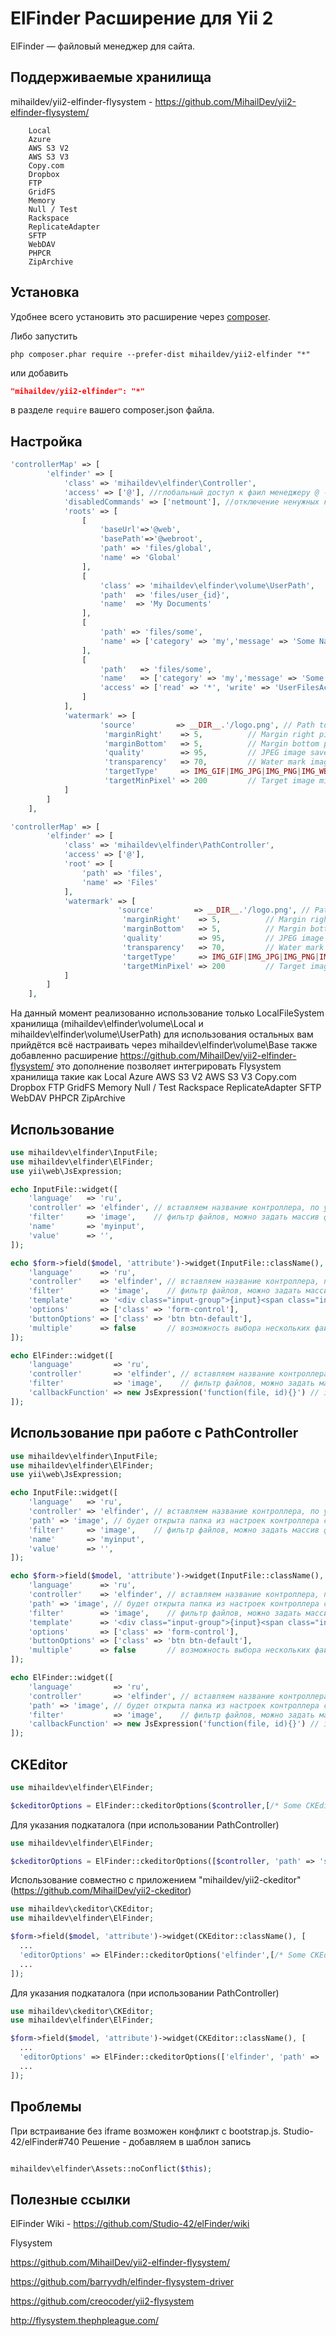 ElFinder Расширение для Yii 2
===========================

ElFinder — файловый менеджер для сайта.

## Поддерживаемые хранилища

mihaildev/yii2-elfinder-flysystem - https://github.com/MihailDev/yii2-elfinder-flysystem/

```
    Local
    Azure
    AWS S3 V2
    AWS S3 V3
    Copy.com
    Dropbox
    FTP
    GridFS
    Memory
    Null / Test
    Rackspace
    ReplicateAdapter
    SFTP
    WebDAV
    PHPCR
    ZipArchive
```


## Установка

Удобнее всего установить это расширение через [composer](http://getcomposer.org/download/).

Либо запустить

```
php composer.phar require --prefer-dist mihaildev/yii2-elfinder "*"
```

или добавить

```json
"mihaildev/yii2-elfinder": "*"
```

в разделе `require` вашего composer.json файла.

## Настройка

```php
'controllerMap' => [
        'elfinder' => [
            'class' => 'mihaildev\elfinder\Controller',
            'access' => ['@'], //глобальный доступ к фаил менеджеру @ - для авторизорованных , ? - для гостей , чтоб открыть всем ['@', '?']
            'disabledCommands' => ['netmount'], //отключение ненужных команд https://github.com/Studio-42/elFinder/wiki/Client-configuration-options#commands
            'roots' => [
                [
                    'baseUrl'=>'@web',
                    'basePath'=>'@webroot',
                    'path' => 'files/global',
                    'name' => 'Global'
                ],
                [
                    'class' => 'mihaildev\elfinder\volume\UserPath',
                    'path'  => 'files/user_{id}',
                    'name'  => 'My Documents'
                ],
                [
                    'path' => 'files/some',
                    'name' => ['category' => 'my','message' => 'Some Name'] //перевод Yii::t($category, $message)
                ],
                [
                    'path'   => 'files/some',
                    'name'   => ['category' => 'my','message' => 'Some Name'], // Yii::t($category, $message)
                    'access' => ['read' => '*', 'write' => 'UserFilesAccess'] // * - для всех, иначе проверка доступа в даааном примере все могут видет а редактировать могут пользователи только с правами UserFilesAccess
                ]
            ],
            'watermark' => [
            		'source'         => __DIR__.'/logo.png', // Path to Water mark image
                     'marginRight'    => 5,          // Margin right pixel
                     'marginBottom'   => 5,          // Margin bottom pixel
                     'quality'        => 95,         // JPEG image save quality
                     'transparency'   => 70,         // Water mark image transparency ( other than PNG )
                     'targetType'     => IMG_GIF|IMG_JPG|IMG_PNG|IMG_WBMP, // Target image formats ( bit-field )
                     'targetMinPixel' => 200         // Target image minimum pixel size
            ]
        ]
    ],
```

```php
'controllerMap' => [
        'elfinder' => [
			'class' => 'mihaildev\elfinder\PathController',
			'access' => ['@'],
			'root' => [
				'path' => 'files',
				'name' => 'Files'
			],
			'watermark' => [
						'source'         => __DIR__.'/logo.png', // Path to Water mark image
						 'marginRight'    => 5,          // Margin right pixel
						 'marginBottom'   => 5,          // Margin bottom pixel
						 'quality'        => 95,         // JPEG image save quality
						 'transparency'   => 70,         // Water mark image transparency ( other than PNG )
						 'targetType'     => IMG_GIF|IMG_JPG|IMG_PNG|IMG_WBMP, // Target image formats ( bit-field )
						 'targetMinPixel' => 200         // Target image minimum pixel size
			]
		]
    ],
```

На данный момент реализованно использование только LocalFileSystem хранилища (mihaildev\elfinder\volume\Local и mihaildev\elfinder\volume\UserPath)
для использования остальных вам прийдётся всё настраивать через mihaildev\elfinder\volume\Base
также добавленно расширение  https://github.com/MihailDev/yii2-elfinder-flysystem/ это дополнение позволяет интегрировать Flysystem хранилища такие как
    Local
    Azure
    AWS S3 V2
    AWS S3 V3
    Copy.com
    Dropbox
    FTP
    GridFS
    Memory
    Null / Test
    Rackspace
    ReplicateAdapter
    SFTP
    WebDAV
    PHPCR
    ZipArchive

## Использование

```php
use mihaildev\elfinder\InputFile;
use mihaildev\elfinder\ElFinder;
use yii\web\JsExpression;

echo InputFile::widget([
    'language'   => 'ru',
    'controller' => 'elfinder', // вставляем название контроллера, по умолчанию равен elfinder
    'filter'     => 'image',    // фильтр файлов, можно задать массив фильтров https://github.com/Studio-42/elFinder/wiki/Client-configuration-options#wiki-onlyMimes
    'name'       => 'myinput',
    'value'      => '',
]);

echo $form->field($model, 'attribute')->widget(InputFile::className(), [
    'language'      => 'ru',
    'controller'    => 'elfinder', // вставляем название контроллера, по умолчанию равен elfinder
    'filter'        => 'image',    // фильтр файлов, можно задать массив фильтров https://github.com/Studio-42/elFinder/wiki/Client-configuration-options#wiki-onlyMimes
    'template'      => '<div class="input-group">{input}<span class="input-group-btn">{button}</span></div>',
    'options'       => ['class' => 'form-control'],
    'buttonOptions' => ['class' => 'btn btn-default'],
    'multiple'      => false       // возможность выбора нескольких файлов
]);

echo ElFinder::widget([
    'language'         => 'ru',
    'controller'       => 'elfinder', // вставляем название контроллера, по умолчанию равен elfinder
    'filter'           => 'image',    // фильтр файлов, можно задать массив фильтров https://github.com/Studio-42/elFinder/wiki/Client-configuration-options#wiki-onlyMimes
    'callbackFunction' => new JsExpression('function(file, id){}') // id - id виджета
]);

```

## Использование при работе с PathController
```php
use mihaildev\elfinder\InputFile;
use mihaildev\elfinder\ElFinder;
use yii\web\JsExpression;

echo InputFile::widget([
    'language'   => 'ru',
    'controller' => 'elfinder', // вставляем название контроллера, по умолчанию равен elfinder
    'path' => 'image', // будет открыта папка из настроек контроллера с добавлением указанной под деритории  
    'filter'     => 'image',    // фильтр файлов, можно задать массив фильтров https://github.com/Studio-42/elFinder/wiki/Client-configuration-options#wiki-onlyMimes
    'name'       => 'myinput',
    'value'      => '',
]);

echo $form->field($model, 'attribute')->widget(InputFile::className(), [
    'language'      => 'ru',
    'controller'    => 'elfinder', // вставляем название контроллера, по умолчанию равен elfinder
    'path' => 'image', // будет открыта папка из настроек контроллера с добавлением указанной под деритории 
    'filter'        => 'image',    // фильтр файлов, можно задать массив фильтров https://github.com/Studio-42/elFinder/wiki/Client-configuration-options#wiki-onlyMimes
    'template'      => '<div class="input-group">{input}<span class="input-group-btn">{button}</span></div>',
    'options'       => ['class' => 'form-control'],
    'buttonOptions' => ['class' => 'btn btn-default'],
    'multiple'      => false       // возможность выбора нескольких файлов
]);

echo ElFinder::widget([
    'language'         => 'ru',
    'controller'       => 'elfinder', // вставляем название контроллера, по умолчанию равен elfinder
    'path' => 'image', // будет открыта папка из настроек контроллера с добавлением указанной под деритории 
    'filter'           => 'image',    // фильтр файлов, можно задать массив фильтров https://github.com/Studio-42/elFinder/wiki/Client-configuration-options#wiki-onlyMimes
    'callbackFunction' => new JsExpression('function(file, id){}') // id - id виджета
]);

```

## CKEditor
```php
use mihaildev\elfinder\ElFinder;

$ckeditorOptions = ElFinder::ckeditorOptions($controller,[/* Some CKEditor Options */]);

```

Для указания подкаталога (при использовании PathController)
```php
use mihaildev\elfinder\ElFinder;

$ckeditorOptions = ElFinder::ckeditorOptions([$controller, 'path' => 'some/sub/path'],[/* Some CKEditor Options */]);

```

Использование совместно с приложением "mihaildev/yii2-ckeditor" (https://github.com/MihailDev/yii2-ckeditor)

```php
use mihaildev\ckeditor\CKEditor;
use mihaildev\elfinder\ElFinder;

$form->field($model, 'attribute')->widget(CKEditor::className(), [
  ...
  'editorOptions' => ElFinder::ckeditorOptions('elfinder',[/* Some CKEditor Options */]),
  ...
]);
```

Для указания подкаталога (при использовании PathController)

```php
use mihaildev\ckeditor\CKEditor;
use mihaildev\elfinder\ElFinder;

$form->field($model, 'attribute')->widget(CKEditor::className(), [
  ...
  'editorOptions' => ElFinder::ckeditorOptions(['elfinder', 'path' => 'some/sub/path'],[/* Some CKEditor Options */]),
  ...
]);
```

## Проблемы
При встраивание без iframe возможен конфликт с bootstrap.js. Studio-42/elFinder#740
Решение - добавляем в шаблон запись
```php

mihaildev\elfinder\Assets::noConflict($this);

```

## Полезные ссылки

ElFinder Wiki - https://github.com/Studio-42/elFinder/wiki

Flysystem

https://github.com/MihailDev/yii2-elfinder-flysystem/

https://github.com/barryvdh/elfinder-flysystem-driver

https://github.com/creocoder/yii2-flysystem

http://flysystem.thephpleague.com/




